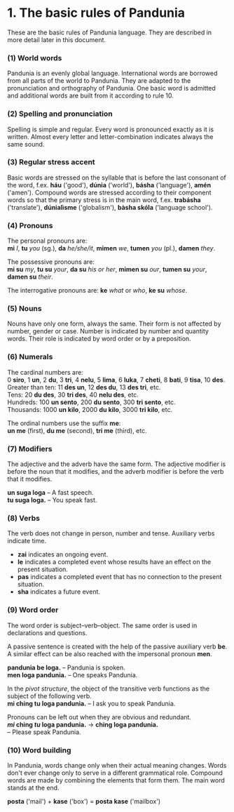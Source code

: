 
# 1. The basic rules of Pandunia

These are the basic rules of Pandunia language.
They are described in more detail later in this document.

### (1) World words

Pandunia is an evenly global language.
International words are borrowed from all parts of the world to Pandunia.
They are adapted to the pronunciation and orthography of Pandunia.
One basic word is admitted and additional words are built from it according to rule 10.


### (2) Spelling and pronunciation

Spelling is simple and regular.
Every word is pronounced exactly as it is written.
Almost every letter and letter-combination indicates always the same sound.


### (3) Regular stress accent

Basic words are stressed on the syllable that is before the last consonant of the word, f.ex.
**háu** ('good'), **dúnia** ('world'), **básha** ('language'), **amén** ('amen').
Compound words are stressed according to their component words so that the primary stress is in the main word, f.ex.
**trabásha** ('translate'), **dúnialìsme** ('globalism'), **bàsha skóla** ('language school').


### (4) Pronouns

The personal pronouns are:  
**mi** _I_, **tu** _you_ (sg.), **da** _he/she/it_,
**mimen** _we_, **tumen** _you_ (pl.), **damen** _they_.

The possessive pronouns are:  
**mi su** _my_, **tu su** _your_, **da su** _his or her_,
**mimen su** _our_, **tumen su** _your_, **damen su** _their_.

The interrogative pronouns are:
**ke**
_what_ or _who_,
**ke su** _whose_.


### (5) Nouns
   Nouns have only one form, always the same.
   Their form is not affected by number, gender or case.
   Number is indicated by number and quantity words.
   Their role is indicated by word order or by a preposition.

### (6) Numerals

The cardinal numbers are:  
0 **siro**, 1 **un**, 2 **du**, 3 **tri**, 4 **nelu**, 5 **lima**, 6 **luka**,
7 **cheti**, 8 **bati**, 9 **tisa**, 10 **des**.  
Greater than ten: 11 **des un**, 12 **des du**, 13 **des tri**, etc.  
Tens: 20 **du des**, 30 **tri des**, 40 **nelu des**, etc.  
Hundreds: 100 **un sento**, 200 **du sento**, 300 **tri sento**, etc.  
Thousands: 1000 **un kilo**, 2000 **du kilo**, 3000 **tri kilo**, etc.

The ordinal numbers use the suffix **me**:  
**un me** (first), **du me** (second), **tri me** (third), etc.


### (7) Modifiers

The adjective and the adverb have the same form.
The adjective modifier is before the noun that it modifies,
and the adverb modifier is before the verb that it modifies.

**un suga loga**
– A fast speech.  
**tu suga loga.**
– You speak fast.


### (8) Verbs

The verb does not change in person, number and tense.
Auxiliary verbs indicate time.

- **zai**
  indicates an ongoing event.
- **le**
  indicates a completed event whose results have an effect on the present situation.
- **pas**
  indicates a completed event that has no connection to the present situation.
- **sha**
  indicates a future event.


### (9) Word order

The word order is subject–verb–object.
The same order is used in declarations and questions.

A passive sentence is created with the help of the passive auxiliary verb
**be**.
A similar effect can be also reached with the impersonal pronoun
**men**.

**pandunia be loga.**
– Pandunia is spoken.  
**men loga pandunia.**
– One speaks Pandunia.

In the _pivot structure_, the object of the transitive verb
functions as the subject of the following verb.  
**mi ching tu loga pandunia.**
– I ask you to speak Pandunia.

Pronouns can be left out when they are obvious and redundant.  
**_mi_ ching _tu_ loga pandunia.**
→ **ching loga pandunia.**  
– Please speak Pandunia.


### (10) Word building

In Pandunia, words change only when their actual meaning changes.
Words don't ever change only to serve in a different grammatical role.
Compound words are made by combining the elements that form them.
The main word stands at the end.

**posta**
('mail') +
**kase**
('box') =
**posta kase**
('mailbox')

